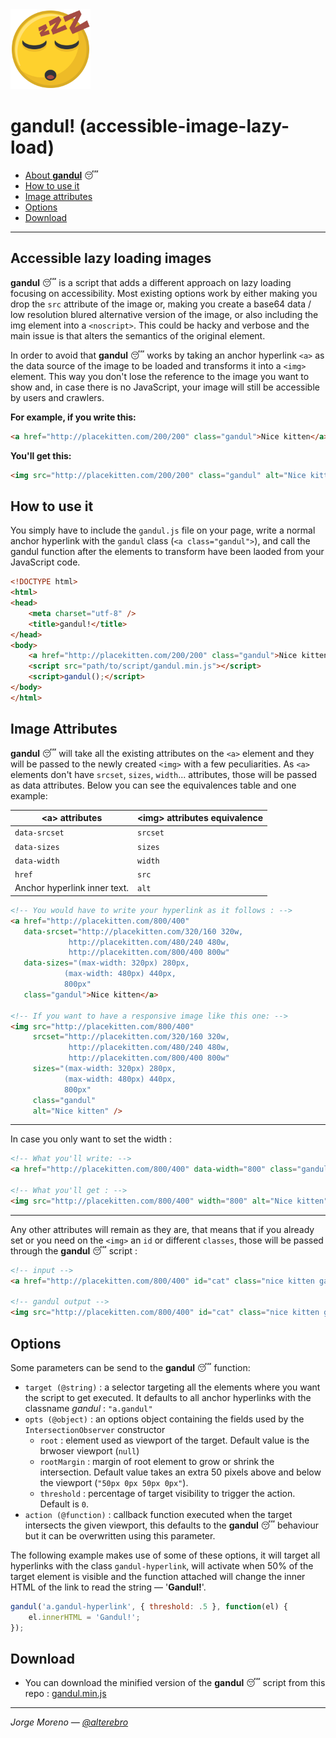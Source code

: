 <img src="gandul.png" alt="gandul" width="128" />

# **gandul!** (accessible-image-lazy-load)

- [About **gandul**](#intro) 😴
- [How to use it](#howto)
- [Image attributes](#attributes)
- [Options](#options)
- [Download](#download)

---

## Accessible lazy loading images <a name="intro"></a>

**gandul** 😴 is a script that adds a different approach on lazy loading focusing on accessibility. Most existing options work by either making you drop the `src` attribute of the image or, making you create a base64 data / low resolution blured alternative version of the image, or also including the img element into a `<noscript>`. This could be hacky and verbose and the main issue is that alters the semantics of the original element.

In order to avoid that **gandul** 😴 works by taking an anchor hyperlink `<a>` as the data source of the image to be loaded and transforms it into a `<img>` element. This way you don't lose the reference to the image you want to show and, in case there is no JavaScript, your image will still be accessible by users and crawlers.

**For example, if you write this:**

```html
<a href="http://placekitten.com/200/200" class="gandul">Nice kitten</a>
```

**You'll get this:**

```html
<img src="http://placekitten.com/200/200" class="gandul" alt="Nice kitten" />
```

## How to use it <a name="howto"></a>

You simply have to include the `gandul.js` file on your page, write a normal anchor hyperlink with the `gandul` class (`<a class="gandul">`), and call the gandul function after the elements to transform have been laoded from your JavaScript code.

```html
<!DOCTYPE html>
<html>
<head>
    <meta charset="utf-8" />
    <title>gandul!</title>
</head>
<body>
	<a href="http://placekitten.com/200/200" class="gandul">Nice kitten</a>
	<script src="path/to/script/gandul.min.js"></script>
	<script>gandul();</script>
</body>
</html>
```

## Image Attributes <a name="attributes"></a>

**gandul** 😴 will take all the existing attributes on the `<a>` element and they will be passed to the newly created `<img>` with a few peculiarities. As `<a>` elements don't have `srcset`, `sizes`, `width`... attributes, those will be passed as data attributes. Below you can see the equivalences table and one example:

| &lt;a&gt; attributes | &lt;img&gt; attributes equivalence  |
|----------------------|-------------|
| `data-srcset`    		| `srcset` 	|
| `data-sizes`     		| `sizes`  	|
| `data-width`     		| `width`  	|
| `href`     			| `src`  	|
| Anchor hyperlink inner text. | `alt` 	|


```html
<!-- You would have to write your hyperlink as it follows : -->
<a href="http://placekitten.com/800/400"
   data-srcset="http://placekitten.com/320/160 320w,
             http://placekitten.com/480/240 480w,
             http://placekitten.com/800/400 800w"
   data-sizes="(max-width: 320px) 280px,
            (max-width: 480px) 440px,
            800px"
   class="gandul">Nice kitten</a>

<!-- If you want to have a responsive image like this one: -->
<img src="http://placekitten.com/800/400"
	 srcset="http://placekitten.com/320/160 320w,
             http://placekitten.com/480/240 480w,
             http://placekitten.com/800/400 800w"
     sizes="(max-width: 320px) 280px,
            (max-width: 480px) 440px,
            800px"
     class="gandul"
     alt="Nice kitten" />

```
---

In case you only want to set the width :

```html
<!-- What you'll write: -->
<a href="http://placekitten.com/800/400" data-width="800" class="gandul">Nice kitten</a>

<!-- What you'll get : -->
<img src="http://placekitten.com/800/400" width="800" alt="Nice kitten" />
```
---

Any other attributes will remain as they are, that means that if you already set or you need on the `<img>` an `id` or different `classes`, those will be passed through the **gandul** 😴 script :

```html
<!-- input -->
<a href="http://placekitten.com/800/400" id="cat" class="nice kitten gandul">Nice kitten</a>

<!-- gandul output -->
<img src="http://placekitten.com/800/400" id="cat" class="nice kitten gandul">Nice kitten</a>
```

## Options <a name="options"></a>

Some parameters can be send to the **gandul** 😴 function:

- `target (@string)` : a selector targeting all the elements where you want the script to get executed. It defaults to all anchor hyperlinks with the classname *gandul* : `"a.gandul"`
- `opts (@object)` : an options object containing the fields used by the `IntersectionObserver` constructor
    * `root` : element used as viewport of the target. Default value is the brwoser viewport (`null`)
    * `rootMargin` : margin of root element to grow or shrink the intersection. Default value takes an extra 50 pixels above and below the viewport (`"50px 0px 50px 0px"`).
    * `threshold` : percentage of target visibility to trigger the action. Default is `0`.
- `action (@function)` : callback function executed when the target intersects the given viewport, this defaults to the **gandul** 😴 behaviour but it can be overwritten using this parameter.

The following example makes use of some of these options, it will target all hyperlinks with the class `gandul-hyperlink`, will activate when 50% of the target element is visible and the function attached will change the inner HTML of the link to read the string — '**Gandul!**'.

```javascript
gandul('a.gandul-hyperlink', { threshold: .5 }, function(el) {
    el.innerHTML = 'Gandul!';
});
```

## Download <a name="download"></a>

- You can download the minified version of the **gandul** 😴 script from this repo : [gandul.min.js](dist/gandul.min.js)

---

*Jorge Moreno — [@alterebro](https://twitter.com/alterebro)*
